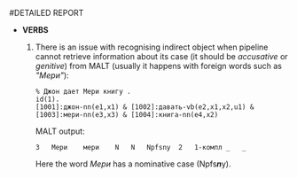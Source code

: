 #DETAILED REPORT

* **VERBS**
	
	1. There is an issue with recognising indirect object when pipeline cannot retrieve information about its case (it should be *accusative* or *genitive*) from MALT (usually it happens with foreign words such as *"Мери"*):
	
		```	
		% Джон дает Мери книгу .
		id(1).
		[1001]:джон-nn(e1,x1) & [1002]:давать-vb(e2,x1,x2,u1) &
		[1003]:мери-nn(e3,x3) & [1004]:книга-nn(e4,x2)				
		```
		
		MALT output:
		

		```
		3	Мери	мери	N	N	Npfsny	2	1-компл	_	_

		```
		
		Here the word *Мери* has a nominative case (Npfs***n***y).